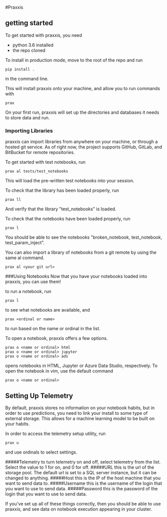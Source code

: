 #Praxxis
## getting started

To get started with praxxis, you need
 - python 3.6 installed
 - the repo cloned


To install in production mode, move to the root of the repo and run

```
pip install .
```
in the command line.

This will install praxxis onto your machine, and allow you to run commands with
```
prax
```

On your first run, praxxis will set up the directories and databases it needs to store data and run.

### Importing Libraries
praxxis can import libraries from anywhere on your machine, or through a hosted git service. As of right now, the project supports GitHub, GitLab, and BitBucket for remote repositories.

To get started with test notebooks, run
```
prax al tests/test_notebooks
```

This will load the pre-written test notebooks into your session.

To check that the library has been loaded properly, run
```
prax ll
```
And verify that the library "test_notebooks" is loaded.

To check that the notebooks have been loaded properly, run
```
prax l
```

You should be able to see the notebooks "broken_notebook, test_notebook, test_param_inject".

You can also import a library of notebooks from a git remote by using the same al command.
```
prax al <your git url>
```

###Using Notebooks
Now that you have your notebooks loaded into praxxis, you can use them!

to run a notebook, run
```
prax l
```
to see what notebooks are available, and
```
prax <ordinal or name>
```
to run based on the name or ordinal in the list.

To open a notebook, praxxis offers a few options.
```
prax o <name or ordinal> html
prax o <name or ordinal> jupyter
prax o <name or ordinal> ads
```
opens notebooks in HTML, Jupyter or Azure Data Studio, respectively.
To open the notebook in vim, use the default command
```
prax o <name or ordinal>
```

## Setting Up Telemetry

By default, praxxis stores no information on your notebook habits, but in order to use predictions, you need to link your install to some type of external storage. This allows for a machine learning model to be built on your habits.

In order to access the telemetry setup utility, run

```
prax u
```
and use ordinals to select settings.

#####Telemetry
to turn telemetry on and off, select telemetry from the list. Select the value to 1 for on, and 0 for off.
#####URL
this is the url of the storage pool. The default url is set to a SQL server instance, but it can be changed to anything.
#####Host
this is the IP of the host machine that you want to send data to.
#####Username
this is the username of the login that you want to use to send data.
#####Password
this is the password of the login that you want to use to send data.

If you've set up all of these things correctly, then you should be able to use praxxis, and see data on notebook execution appearing in your cluster.

